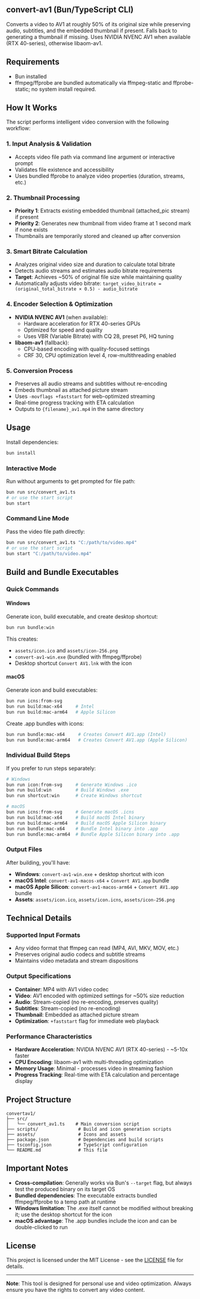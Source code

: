 ## convert-av1 (Bun/TypeScript CLI)

Converts a video to AV1 at roughly 50% of its original size while preserving audio, subtitles, and the embedded thumbnail if present. Falls back to generating a thumbnail if missing. Uses NVIDIA NVENC AV1 when available (RTX 40-series), otherwise libaom-av1.

## Requirements

- Bun installed
- ffmpeg/ffprobe are bundled automatically via ffmpeg-static and ffprobe-static; no system install required.

## How It Works

The script performs intelligent video conversion with the following workflow:

### 1. **Input Analysis & Validation**
- Accepts video file path via command line argument or interactive prompt
- Validates file existence and accessibility
- Uses bundled ffprobe to analyze video properties (duration, streams, etc.)

### 2. **Thumbnail Processing**
- **Priority 1**: Extracts existing embedded thumbnail (attached_pic stream) if present
- **Priority 2**: Generates new thumbnail from video frame at 1 second mark if none exists
- Thumbnails are temporarily stored and cleaned up after conversion

### 3. **Smart Bitrate Calculation**
- Analyzes original video size and duration to calculate total bitrate
- Detects audio streams and estimates audio bitrate requirements
- **Target**: Achieves ~50% of original file size while maintaining quality
- Automatically adjusts video bitrate: `target_video_bitrate = (original_total_bitrate × 0.5) - audio_bitrate`

### 4. **Encoder Selection & Optimization**
- **NVIDIA NVENC AV1** (when available):
  - Hardware acceleration for RTX 40-series GPUs
  - Optimized for speed and quality
  - Uses VBR (Variable Bitrate) with CQ 28, preset P6, HQ tuning
- **libaom-av1** (fallback):
  - CPU-based encoding with quality-focused settings
  - CRF 30, CPU optimization level 4, row-multithreading enabled

### 5. **Conversion Process**
- Preserves all audio streams and subtitles without re-encoding
- Embeds thumbnail as attached picture stream
- Uses `-movflags +faststart` for web-optimized streaming
- Real-time progress tracking with ETA calculation
- Outputs to `{filename}_av1.mp4` in the same directory

## Usage

Install dependencies:

```bash
bun install
```

### **Interactive Mode**
Run without arguments to get prompted for file path:

```bash
bun run src/convert_av1.ts
# or use the start script
bun start
```

### **Command Line Mode**
Pass the video file path directly:

```bash
bun run src/convert_av1.ts "C:/path/to/video.mp4"
# or use the start script
bun start "C:/path/to/video.mp4"
```

## Build and Bundle Executables

### **Quick Commands**

#### Windows
Generate icon, build executable, and create desktop shortcut:

```bash
bun run bundle:win
```

This creates:
- `assets/icon.ico` and `assets/icon-256.png`
- `convert-av1-win.exe` (bundled with ffmpeg/ffprobe)
- Desktop shortcut `Convert AV1.lnk` with the icon

#### macOS
Generate icon and build executables:

```bash
bun run icns:from-svg
bun run build:mac-x64     # Intel
bun run build:mac-arm64   # Apple Silicon
```

Create .app bundles with icons:

```bash
bun run bundle:mac-x64     # Creates Convert AV1.app (Intel)
bun run bundle:mac-arm64   # Creates Convert AV1.app (Apple Silicon)
```

### **Individual Build Steps**

If you prefer to run steps separately:

```bash
# Windows
bun run icon:from-svg     # Generate Windows .ico
bun run build:win         # Build Windows .exe
bun run shortcut:win      # Create Windows shortcut

# macOS
bun run icns:from-svg     # Generate macOS .icns
bun run build:mac-x64     # Build macOS Intel binary
bun run build:mac-arm64   # Build macOS Apple Silicon binary
bun run bundle:mac-x64    # Bundle Intel binary into .app
bun run bundle:mac-arm64  # Bundle Apple Silicon binary into .app
```

### **Output Files**

After building, you'll have:
- **Windows**: `convert-av1-win.exe` + desktop shortcut with icon
- **macOS Intel**: `convert-av1-macos-x64` + `Convert AV1.app` bundle
- **macOS Apple Silicon**: `convert-av1-macos-arm64` + `Convert AV1.app` bundle
- **Assets**: `assets/icon.ico`, `assets/icon.icns`, `assets/icon-256.png`

## Technical Details

### **Supported Input Formats**
- Any video format that ffmpeg can read (MP4, AVI, MKV, MOV, etc.)
- Preserves original audio codecs and subtitle streams
- Maintains video metadata and stream dispositions

### **Output Specifications**
- **Container**: MP4 with AV1 video codec
- **Video**: AV1 encoded with optimized settings for ~50% size reduction
- **Audio**: Stream-copied (no re-encoding, preserves quality)
- **Subtitles**: Stream-copied (no re-encoding)
- **Thumbnail**: Embedded as attached picture stream
- **Optimization**: `+faststart` flag for immediate web playback

### **Performance Characteristics**
- **Hardware Acceleration**: NVIDIA NVENC AV1 (RTX 40-series) - ~5-10x faster
- **CPU Encoding**: libaom-av1 with multi-threading optimization
- **Memory Usage**: Minimal - processes video in streaming fashion
- **Progress Tracking**: Real-time with ETA calculation and percentage display

## Project Structure

```
convertav1/
├── src/
│   └── convert_av1.ts    # Main conversion script
├── scripts/               # Build and icon generation scripts
├── assets/                # Icons and assets
├── package.json           # Dependencies and build scripts
├── tsconfig.json          # TypeScript configuration
└── README.md              # This file
```

## Important Notes

- **Cross-compilation**: Generally works via Bun's `--target` flag, but always test the produced binary on its target OS
- **Bundled dependencies**: The executable extracts bundled ffmpeg/ffprobe to a temp path at runtime
- **Windows limitation**: The .exe itself cannot be modified without breaking it; use the desktop shortcut for the icon
- **macOS advantage**: The .app bundles include the icon and can be double-clicked to run

## License

This project is licensed under the MIT License - see the [LICENSE](LICENSE) file for details.

---

**Note**: This tool is designed for personal use and video optimization. Always ensure you have the rights to convert any video content.